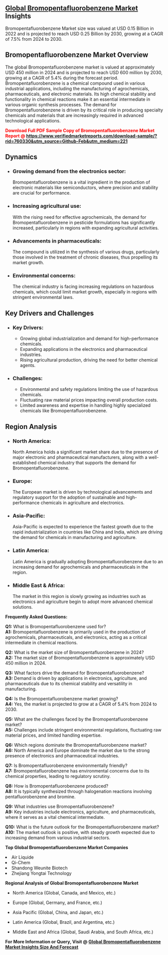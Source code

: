 <h2><a href="https://www.verifiedmarketreports.com/download-sample/?rid=760330&amp;utm_source=Github&amp;utm_medium=221" target="_blank">Global Bromopentafluorobenzene Market</a> Insights</h2><p>Bromopentafluorobenzene Market size was valued at USD 0.15 Billion in 2022 and is projected to reach USD 0.25 Billion by 2030, growing at a CAGR of 7.5% from 2024 to 2030.</p><p> <h2>Bromopentafluorobenzene Market Overview</h2> <p>The global Bromopentafluorobenzene market is valued at approximately USD 450 million in 2024 and is projected to reach USD 600 million by 2030, growing at a CAGR of 5.4% during the forecast period. Bromopentafluorobenzene is a chemical compound used in various industrial applications, including the manufacturing of agrochemicals, pharmaceuticals, and electronic materials. Its high chemical stability and functionality in chemical reactions make it an essential intermediate in various organic synthesis processes. The demand for Bromopentafluorobenzene is driven by its critical role in producing specialty chemicals and materials that are increasingly required in advanced technological applications.</p> <p><strong><p><span class=""><span style="color: #ff0000;"><strong>Download Full PDF Sample Copy of Bromopentafluorobenzene Market Report</strong> @ </span><a href="https://www.verifiedmarketreports.com/download-sample/?rid=760330&amp;utm_source=Github-Feb&amp;utm_medium=221" target="_blank">https://www.verifiedmarketreports.com/download-sample/?rid=760330&amp;utm_source=Github-Feb&amp;utm_medium=221</a></span></p></strong></p> <h2>Dynamics</h2> <ul> <li><h3>Growing demand from the electronics sector:</h3> Bromopentafluorobenzene is a vital ingredient in the production of electronic materials like semiconductors, where precision and stability are crucial for performance.</li> <li><h3>Increasing agricultural use:</h3> With the rising need for effective agrochemicals, the demand for Bromopentafluorobenzene in pesticide formulations has significantly increased, particularly in regions with expanding agricultural activities.</li> <li><h3>Advancements in pharmaceuticals:</h3> The compound is utilized in the synthesis of various drugs, particularly those involved in the treatment of chronic diseases, thus propelling its market growth.</li> <li><h3>Environmental concerns:</h3> The chemical industry is facing increasing regulations on hazardous chemicals, which could limit market growth, especially in regions with stringent environmental laws.</li> </ul> <h2>Key Drivers and Challenges</h2> <ul> <li><h3>Key Drivers:</h3> <ul> <li>Growing global industrialization and demand for high-performance chemicals.</li> <li>Expanding applications in the electronics and pharmaceutical industries.</li> <li>Rising agricultural production, driving the need for better chemical agents.</li> </ul> </li> <li><h3>Challenges:</h3> <ul> <li>Environmental and safety regulations limiting the use of hazardous chemicals.</li> <li>Fluctuating raw material prices impacting overall production costs.</li> <li>Limited awareness and expertise in handling highly specialized chemicals like Bromopentafluorobenzene.</li> </ul> </li> </ul> <h2>Region Analysis</h2> <ul> <li><h3>North America:</h3> North America holds a significant market share due to the presence of major electronic and pharmaceutical manufacturers, along with a well-established chemical industry that supports the demand for Bromopentafluorobenzene.</li> <li><h3>Europe:</h3> The European market is driven by technological advancements and regulatory support for the adoption of sustainable and high-performance chemicals in agriculture and electronics.</li> <li><h3>Asia-Pacific:</h3> Asia-Pacific is expected to experience the fastest growth due to the rapid industrialization in countries like China and India, which are driving the demand for chemicals in manufacturing and agriculture.</li> <li><h3>Latin America:</h3> Latin America is gradually adopting Bromopentafluorobenzene due to an increasing demand for agrochemicals and pharmaceuticals in the region.</li> <li><h3>Middle East & Africa:</h3> The market in this region is slowly growing as industries such as electronics and agriculture begin to adopt more advanced chemical solutions.</li> </ul> <p><strong>Frequently Asked Questions:</strong></p> <p><strong>Q1:</strong> What is Bromopentafluorobenzene used for?<br><strong>A1:</strong> Bromopentafluorobenzene is primarily used in the production of agrochemicals, pharmaceuticals, and electronics, acting as a critical intermediate in chemical reactions.</p> <p><strong>Q2:</strong> What is the market size of Bromopentafluorobenzene in 2024?<br><strong>A2:</strong> The market size of Bromopentafluorobenzene is approximately USD 450 million in 2024.</p> <p><strong>Q3:</strong> What factors drive the demand for Bromopentafluorobenzene?<br><strong>A3:</strong> Demand is driven by applications in electronics, agriculture, and pharmaceuticals due to its chemical stability and versatility in manufacturing.</p> <p><strong>Q4:</strong> Is the Bromopentafluorobenzene market growing?<br><strong>A4:</strong> Yes, the market is projected to grow at a CAGR of 5.4% from 2024 to 2030.</p> <p><strong>Q5:</strong> What are the challenges faced by the Bromopentafluorobenzene market?<br><strong>A5:</strong> Challenges include stringent environmental regulations, fluctuating raw material prices, and limited handling expertise.</p> <p><strong>Q6:</strong> Which regions dominate the Bromopentafluorobenzene market?<br><strong>A6:</strong> North America and Europe dominate the market due to the strong presence of electronics and pharmaceutical industries.</p> <p><strong>Q7:</strong> Is Bromopentafluorobenzene environmentally friendly?<br><strong>A7:</strong> Bromopentafluorobenzene has environmental concerns due to its chemical properties, leading to regulatory scrutiny.</p> <p><strong>Q8:</strong> How is Bromopentafluorobenzene produced?<br><strong>A8:</strong> It is typically synthesized through halogenation reactions involving pentafluorobenzene and bromine.</p> <p><strong>Q9:</strong> What industries use Bromopentafluorobenzene?<br><strong>A9:</strong> Key industries include electronics, agriculture, and pharmaceuticals, where it serves as a vital chemical intermediate.</p> <p><strong>Q10:</strong> What is the future outlook for the Bromopentafluorobenzene market?<br><strong>A10:</strong> The market outlook is positive, with steady growth expected due to increasing demand from various industrial sectors.</p> </p><p><strong>Top Global Bromopentafluorobenzene Market Companies</strong></p><div data-test-id=""><p><li>Air Liquide</li><li> Qi-Chem</li><li> Shandong Weunite Biotech</li><li> Zhejiang Yongtai Technology</li></p><div><strong>Regional Analysis of&nbsp;Global Bromopentafluorobenzene Market</strong></div><ul><li dir="ltr"><p dir="ltr">North America&nbsp;(Global, Canada, and Mexico, etc.)</p></li><li dir="ltr"><p dir="ltr">Europe (Global, Germany, and France, etc.)</p></li><li dir="ltr"><p dir="ltr">Asia Pacific&nbsp;(Global, China, and Japan, etc.)</p></li><li dir="ltr"><p dir="ltr">Latin America&nbsp;(Global, Brazil, and Argentina, etc.)</p></li><li dir="ltr">Middle East and Africa&nbsp;(Global, Saudi Arabia, and South Africa, etc.)</li></ul><p><strong>For More Information or Query, Visit @&nbsp;</strong><strong><a href="https://www.verifiedmarketreports.com/product/bromopentafluorobenzene-market/?utm_source=Github&amp;utm_medium=221" target="_blank">Global Bromopentafluorobenzene Market Insights Size And Forecast</a></strong></p></div>
